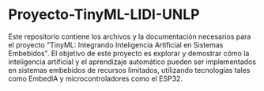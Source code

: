 # Proyecto-TinyML-LIDI-UNLP
Este repositorio contiene los archivos y la documentación necesarios para el proyecto "TinyML: Integrando Inteligencia Artificial en Sistemas Embebidos". El objetivo de este proyecto es explorar y demostrar cómo la inteligencia artificial y el aprendizaje automático pueden ser implementados en sistemas embebidos de recursos limitados, utilizando tecnologías tales como EmbedIA y microcontroladores como el ESP32.